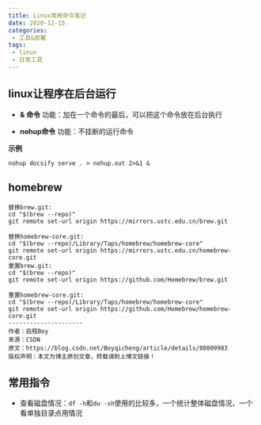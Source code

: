 ```yaml
---
title: Linux常用命令笔记
date: 2020-12-15
categories:
 - 工具&部署
tags:
 - linux
 - 日常工具
---
```


## linux让程序在后台运行

- **& 命令** 
功能：加在一个命令的最后，可以把这个命令放在后台执行

- **nohup命令** 
功能：不挂断的运行命令

**示例**
```
nohup docsify serve . > nohup.out 2>&1 &
```


## homebrew 

```
替换brew.git:
cd "$(brew --repo)"
git remote set-url origin https://mirrors.ustc.edu.cn/brew.git

替换homebrew-core.git:
cd "$(brew --repo)/Library/Taps/homebrew/homebrew-core"
git remote set-url origin https://mirrors.ustc.edu.cn/homebrew-core.git 
重置brew.git:
cd "$(brew --repo)"
git remote set-url origin https://github.com/Homebrew/brew.git

重置homebrew-core.git:
cd "$(brew --repo)/Library/Taps/homebrew/homebrew-core"
git remote set-url origin https://github.com/Homebrew/homebrew-core.git
--------------------- 
作者：启程Boy 
来源：CSDN 
原文：https://blog.csdn.net/Boyqicheng/article/details/80809983 
版权声明：本文为博主原创文章，转载请附上博文链接！
```



## 常用指令

- 查看磁盘情况：`df -h`和`du -sh`使用的比较多，一个统计整体磁盘情况，一个看单独目录点用情况

